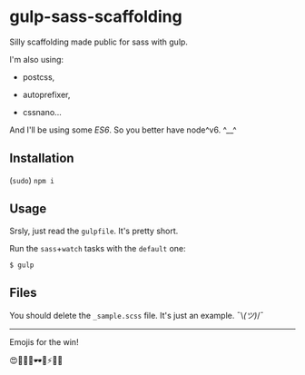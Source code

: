 # gulp-sass-scaffolding

Silly scaffolding made public for sass with gulp.

I'm also using:

* postcss,

* autoprefixer,

* cssnano...

And I'll be using some *ES6*. So you better have node^v6. ^__^


## Installation

(`sudo`) `npm i`

## Usage

Srsly, just read the `gulpfile`. It's pretty short.

Run the `sass`+`watch` tasks with the `default` one:

```
$ gulp
```

## Files

You should delete the `_sample.scss` file. It's just an example. ¯\\_(ツ)_/¯

- - -

Emojis for the win!

😍👀🙋👟🕶🐳⚡💥🍕
